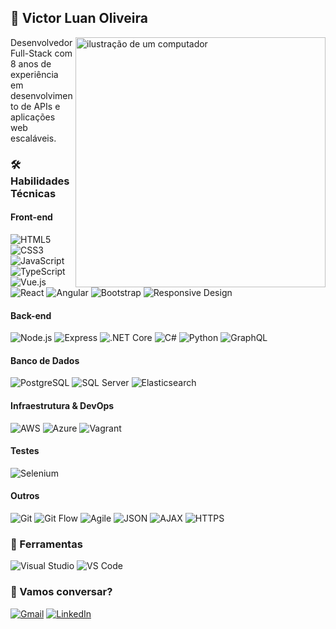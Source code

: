 ## 👋 Victor Luan Oliveira  
<img src="https://raw.githubusercontent.com/MicaelliMedeiros/micaellimedeiros/master/image/computer-illustration.png" alt="ilustração de um computador" min-width="400px" max-width="400px" width="400px" align="right">

<p align="left"> 
  Desenvolvedor Full-Stack com 8 anos de experiência em desenvolvimento de APIs e aplicações web escaláveis.  
</p>

### 🛠️ Habilidades Técnicas  

#### **Front-end**  
![HTML5](https://img.shields.io/badge/-HTML5-E34F26?logo=html5&logoColor=white)
![CSS3](https://img.shields.io/badge/-CSS3-1572B6?logo=css3&logoColor=white)
![JavaScript](https://img.shields.io/badge/-JavaScript%20(ES6+)-F7DF1E?logo=javascript&logoColor=black)
![TypeScript](https://img.shields.io/badge/-TypeScript-3178C6?logo=typescript&logoColor=white)
![Vue.js](https://img.shields.io/badge/-Vue.js-4FC08D?logo=vue.js&logoColor=white)
![React](https://img.shields.io/badge/-React-61DAFB?logo=react&logoColor=black)
![Angular](https://img.shields.io/badge/-Angular-DD0031?logo=angular&logoColor=white)
![Bootstrap](https://img.shields.io/badge/-Bootstrap-7952B3?logo=bootstrap&logoColor=white)
![Responsive Design](https://img.shields.io/badge/-Responsive%20Design-3DDC84?logo=web&logoColor=white)

#### **Back-end**  
![Node.js](https://img.shields.io/badge/-Node.js-339933?logo=node.js&logoColor=white)
![Express](https://img.shields.io/badge/-Express-000000?logo=express&logoColor=white)
![.NET Core](https://img.shields.io/badge/-.NET%20Core-512BD4?logo=.net&logoColor=white)
![C#](https://img.shields.io/badge/-C%23-239120?logo=c-sharp&logoColor=white)
![Python](https://img.shields.io/badge/-Python-3776AB?logo=python&logoColor=white)
![GraphQL](https://img.shields.io/badge/-GraphQL-E10098?logo=graphql&logoColor=white)

#### **Banco de Dados**  
![PostgreSQL](https://img.shields.io/badge/-PostgreSQL-4169E1?logo=postgresql&logoColor=white)
![SQL Server](https://img.shields.io/badge/-SQL%20Server-CC2927?logo=microsoft-sql-server&logoColor=white)
![Elasticsearch](https://img.shields.io/badge/-Elasticsearch-005571?logo=elasticsearch&logoColor=white)

#### **Infraestrutura & DevOps**  
![AWS](https://img.shields.io/badge/-AWS-232F3E?logo=amazon-aws&logoColor=white)
![Azure](https://img.shields.io/badge/-Azure-0078D4?logo=microsoft-azure&logoColor=white)
![Vagrant](https://img.shields.io/badge/-Vagrant-1868F2?logo=vagrant&logoColor=white)

#### **Testes**  
![Selenium](https://img.shields.io/badge/-Selenium-43B02A?logo=selenium&logoColor=white)

#### **Outros**  
![Git](https://img.shields.io/badge/-Git-F05032?logo=git&logoColor=white)
![Git Flow](https://img.shields.io/badge/-Git%20Flow-F05032?logo=git&logoColor=white)
![Agile](https://img.shields.io/badge/-Agile-009688?logo=agile&logoColor=white)
![JSON](https://img.shields.io/badge/-JSON-000000?logo=json&logoColor=white)
![AJAX](https://img.shields.io/badge/-AJAX-007ACC?logo=ajax&logoColor=white)
![HTTPS](https://img.shields.io/badge/-HTTPS-2C8EBB?logo=https&logoColor=white)

### 💼 Ferramentas  
![Visual Studio](https://img.shields.io/badge/-Visual%20Studio-5C2D91?logo=visual-studio&logoColor=white)
![VS Code](https://img.shields.io/badge/-VS%20Code-007ACC?logo=visual-studio-code&logoColor=white)

### 💌 Vamos conversar?  
<a href="mailto:luuan.dev@gmail.com" title="Gmail">
  <img src="https://img.shields.io/badge/-Gmail-FF0000?style=flat-square&labelColor=FF0000&logo=gmail&logoColor=white&link=mailto:luuan.dev@gmail.com" alt="Gmail"/></a>
<a href="https://www.linkedin.com/in/victorluanoliveira/" title="LinkedIn">
  <img src="https://img.shields.io/badge/-Linkedin-0e76a8?style=flat-square&logo=Linkedin&logoColor=white&link=https://www.linkedin.com/in/victorluanoliveira/" alt="LinkedIn"/></a>
